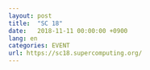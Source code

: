 ```yaml
---
layout: post
title:  "SC 18"
date:   2018-11-11 00:00:00 +0900
lang: en
categories: EVENT
url: https://sc18.supercomputing.org/
---
```

